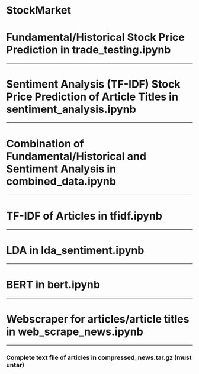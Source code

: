 # StockMarket

# Fundamental/Historical Stock Price Prediction in trade_testing.ipynb  

---

# Sentiment Analysis (TF-IDF) Stock Price Prediction of Article Titles in sentiment_analysis.ipynb  

---

# Combination of Fundamental/Historical and Sentiment Analysis in combined_data.ipynb

---

# TF-IDF of Articles in tfidf.ipynb  

---

# LDA in lda_sentiment.ipynb

---

# BERT in bert.ipynb  

---

# Webscraper for articles/article titles in web_scrape_news.ipynb

---

### Complete text file of articles in compressed_news.tar.gz (must untar)